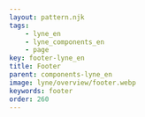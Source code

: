 ```yaml
---
layout: pattern.njk
tags: 
    - lyne_en
    - lyne_components_en
    - page
key: footer-lyne_en
title: Footer
parent: components-lyne_en
image: lyne/overview/footer.webp
keywords: footer
order: 260
---
```

